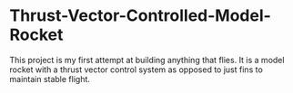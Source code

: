 # Thrust-Vector-Controlled-Model-Rocket
This project is my first attempt at building anything that flies. It is a model rocket with a thrust vector control system as opposed to just fins to maintain stable flight.
